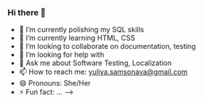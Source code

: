 ### Hi there 👋

- 🔭 I’m currently polishing my SQL skills
- 🌱 I’m currently learning HTML, CSS
- 👯 I’m looking to collaborate on documentation, testing
- 🤔 I’m looking for help with 
- 💬 Ask me about Software Testing, Localization
- 📫 How to reach me: yuliya.samsonava@gmail.com
- 😄 Pronouns: She/Her
- ⚡ Fun fact: ...
-->
